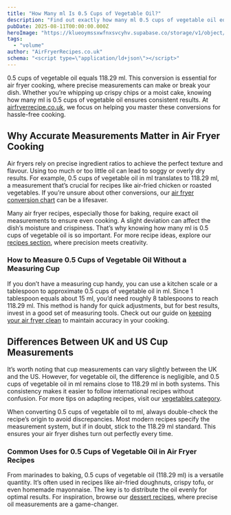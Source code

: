 ```yaml
---
title: "How Many ml Is 0.5 Cups of Vegetable Oil?"
description: "Find out exactly how many ml 0.5 cups of vegetable oil equals for perfect air fryer recipes every time. Get the conversion now!"
pubDate: 2025-08-11T00:00:00.000Z
heroImage: "https://klueoymssxwfnxsvcyhv.supabase.co/storage/v1/object/public/md/how-many-ml-is-0-5-cups-of-vegetable-oil-fa9817c7.webp"
tags:
  - "volume"
author: "AirFryerRecipes.co.uk"
schema: "<script type=\"application/ld+json\"></script>"
---
```


<p>0.5 cups of vegetable oil equals 118.29 ml. This conversion is essential for air fryer cooking, where precise measurements can make or break your dish. Whether you’re whipping up crispy chips or a moist cake, knowing how many ml is 0.5 cups of vegetable oil ensures consistent results. At <a href=https://www.airfryerrecipe.co.uk/>airfryerrecipe.co.uk</a>, we focus on helping you master these conversions for hassle-free cooking.</p>

<h2>Why Accurate Measurements Matter in Air Fryer Cooking</h2>  
<p>Air fryers rely on precise ingredient ratios to achieve the perfect texture and flavour. Using too much or too little oil can lead to soggy or overly dry results. For example, 0.5 cups of vegetable oil in ml translates to 118.29 ml, a measurement that’s crucial for recipes like air-fried chicken or roasted vegetables. If you’re unsure about other conversions, our <a href=https://www.airfryerrecipe.co.uk/air-fryer-conversion-chart>air fryer conversion chart</a> can be a lifesaver.</p>  

<p>Many air fryer recipes, especially those for baking, require exact oil measurements to ensure even cooking. A slight deviation can affect the dish’s moisture and crispiness. That’s why knowing how many ml is 0.5 cups of vegetable oil is so important. For more recipe ideas, explore our <a href=https://www.airfryerrecipe.co.uk/recipes>recipes section</a>, where precision meets creativity.</p>  

<h3>How to Measure 0.5 Cups of Vegetable Oil Without a Measuring Cup</h3>  
<p>If you don’t have a measuring cup handy, you can use a kitchen scale or a tablespoon to approximate 0.5 cups of vegetable oil in ml. Since 1 tablespoon equals about 15 ml, you’d need roughly 8 tablespoons to reach 118.29 ml. This method is handy for quick adjustments, but for best results, invest in a good set of measuring tools. Check out our guide on <a href=https://www.airfryerrecipe.co.uk/air-fryer-cleaner>keeping your air fryer clean</a> to maintain accuracy in your cooking.</p>  

<h2>Differences Between UK and US Cup Measurements</h2>  
<p>It’s worth noting that cup measurements can vary slightly between the UK and the US. However, for vegetable oil, the difference is negligible, and 0.5 cups of vegetable oil in ml remains close to 118.29 ml in both systems. This consistency makes it easier to follow international recipes without confusion. For more tips on adapting recipes, visit our <a href=https://www.airfryerrecipe.co.uk/recipe-category/vegetables>vegetables category</a>.</p>  

<p>When converting 0.5 cups of vegetable oil to ml, always double-check the recipe’s origin to avoid discrepancies. Most modern recipes specify the measurement system, but if in doubt, stick to the 118.29 ml standard. This ensures your air fryer dishes turn out perfectly every time.</p>  

<h3>Common Uses for 0.5 Cups of Vegetable Oil in Air Fryer Recipes</h3>  
<p>From marinades to baking, 0.5 cups of vegetable oil (118.29 ml) is a versatile quantity. It’s often used in recipes like air-fried doughnuts, crispy tofu, or even homemade mayonnaise. The key is to distribute the oil evenly for optimal results. For inspiration, browse our <a href=https://www.airfryerrecipe.co.uk/recipe-category/dessert>dessert recipes</a>, where precise oil measurements are a game-changer.</p>